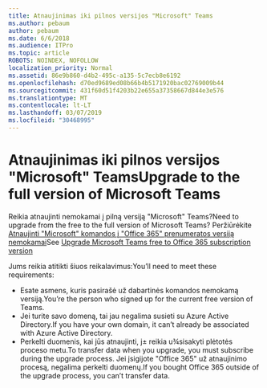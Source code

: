 ```yaml
---
title: Atnaujinimas iki pilnos versijos "Microsoft" Teams
ms.author: pebaum
author: pebaum
ms.date: 6/6/2018
ms.audience: ITPro
ms.topic: article
ROBOTS: NOINDEX, NOFOLLOW
localization_priority: Normal
ms.assetid: 86e9b860-d4b2-495c-a135-5c7ecb8e6192
ms.openlocfilehash: d70ed9689ed08b66b4b5171920bac02769009b44
ms.sourcegitcommit: 431f60d51f4203b22e655a37358667d844e3e576
ms.translationtype: MT
ms.contentlocale: lt-LT
ms.lasthandoff: 03/07/2019
ms.locfileid: "30468995"
---
```

# <a name="upgrade-to-the-full-version-of-microsoft-teams"></a><span data-ttu-id="bfe43-102">Atnaujinimas iki pilnos versijos "Microsoft" Teams</span><span class="sxs-lookup"><span data-stu-id="bfe43-102">Upgrade to the full version of Microsoft Teams</span></span>

<span data-ttu-id="bfe43-103">Reikia atnaujinti nemokamai į pilną versiją "Microsoft" Teams?</span><span class="sxs-lookup"><span data-stu-id="bfe43-103">Need to upgrade from the free to the full version of Microsoft Teams?</span></span> <span data-ttu-id="bfe43-104">Peržiūrėkite [Atnaujinti "Microsoft" komandos į "Office 365" prenumeratos versiją nemokamai](https://docs.microsoft.com/en-us/microsoftteams/upgrade-freemium)</span><span class="sxs-lookup"><span data-stu-id="bfe43-104">See [Upgrade Microsoft Teams free to Office 365 subscription version](https://docs.microsoft.com/en-us/microsoftteams/upgrade-freemium)</span></span>

<span data-ttu-id="bfe43-105">Jums reikia atitikti šiuos reikalavimus:</span><span class="sxs-lookup"><span data-stu-id="bfe43-105">You’ll need to meet these requirements:</span></span>
- <span data-ttu-id="bfe43-106">Esate asmens, kuris pasirašė už dabartinės komandos nemokamą versiją.</span><span class="sxs-lookup"><span data-stu-id="bfe43-106">You’re the person who signed up for the current free version of Teams.</span></span>
- <span data-ttu-id="bfe43-107">Jei turite savo domeną, tai jau negalima susieti su Azure Active Directory.</span><span class="sxs-lookup"><span data-stu-id="bfe43-107">If you have your own domain, it can’t already be associated with Azure Active Directory.</span></span>
- <span data-ttu-id="bfe43-108">Perkelti duomenis, kai jūs atnaujinti, j± reikia u¾sisakyti plėtotės proceso metu.</span><span class="sxs-lookup"><span data-stu-id="bfe43-108">To transfer data when you upgrade, you must subscribe during the upgrade process.</span></span> <span data-ttu-id="bfe43-109">Jei įsigijote "Office 365" už atnaujinimo procesą, negalima perkelti duomenų.</span><span class="sxs-lookup"><span data-stu-id="bfe43-109">If you bought Office 365 outside of the upgrade process, you can’t transfer data.</span></span>


